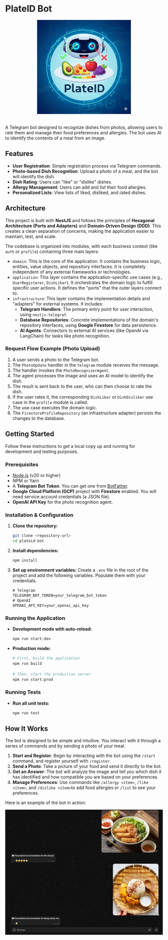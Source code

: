 # PlateID Bot

<div style="text-align: center">
  <img src="images/logo.jpg" alt="Descripción de la imagen" width="300" />
</div><br>

A Telegram bot designed to recognize dishes from photos, allowing users to rate them and manage their food preferences and allergies. The bot uses AI to identify the contents of a meal from an image.

## Features

- **User Registration**: Simple registration process via Telegram commands.
- **Photo-based Dish Recognition**: Upload a photo of a meal, and the bot will identify the dish.
- **Dish Rating**: Users can "like" or "dislike" dishes.
- **Allergy Management**: Users can add and list their food allergies.
- **Personalized Lists**: View lists of liked, disliked, and rated dishes.

## Architecture

This project is built with **NestJS** and follows the principles of **Hexagonal Architecture (Ports and Adapters)** and **Domain-Driven Design (DDD)**. This creates a clean separation of concerns, making the application easier to maintain, test, and scale.

The codebase is organized into modules, with each business context (like `auth` or `profile`) containing three main layers:

- `domain`: This is the core of the application. It contains the business logic, entities, value objects, and repository interfaces. It is completely independent of any external frameworks or technologies.
- `application`: This layer contains the application-specific use cases (e.g., `UserRegisterer`, `DishLiker`). It orchestrates the domain logic to fulfill specific user actions. It defines the "ports" that the outer layers connect to.
- `infrastructure`: This layer contains the implementation details and "adapters" for external systems. It includes:
  - **Telegram Handlers**: The primary entry point for user interaction, using `nestjs-telegraf`.
  - **Database Repositories**: Concrete implementations of the domain's repository interfaces, using **Google Firestore** for data persistence.
  - **AI Agents**: Connectors to external AI services (like OpenAI via LangChain) for tasks like photo recognition.

### Request Flow Example (Photo Upload)

1.  A user sends a photo to the Telegram bot.
2.  The `PhotoUpdate` handler in the `telegram` module receives the message.
3.  The handler invokes the `PhotoRecognizerAgent`.
4.  The agent processes the image and uses an AI model to identify the dish.
5.  The result is sent back to the user, who can then choose to rate the dish.
6.  If the user rates it, the corresponding `DishLiker` or `DishDisliker` use case in the `profile` module is called.
7.  The use case executes the domain logic.
8.  The `FirestoreProfileRepository` (an infrastructure adapter) persists the changes to the database.

## Getting Started

Follow these instructions to get a local copy up and running for development and testing purposes.

### Prerequisites

- [Node.js](https://nodejs.org/) (v20 or higher)
- NPM or Yarn
- A **Telegram Bot Token**. You can get one from [BotFather](https://t.me/botfather).
- **Google Cloud Platform (GCP)** project with **Firestore** enabled. You will need service account credentials (a JSON file).
- **OpenAI API Key** for the photo recognition agent.

### Installation & Configuration

1.  **Clone the repository:**

    ```bash
    git clone <repository-url>
    cd plateid-bot
    ```

2.  **Install dependencies:**

    ```bash
    npm install
    ```

3.  **Set up environment variables:**
    Create a `.env` file in the root of the project and add the following variables. Populate them with your credentials.

    ```env
    # Telegram
    TELEGRAM_BOT_TOKEN=your_telegram_bot_token
    # OpenAI
    OPENAI_API_KEY=your_openai_api_key
    ```

### Running the Application

- **Development mode with auto-reload:**

  ```bash
  npm run start:dev
  ```

- **Production mode:**

  ```bash
  # First, build the application
  npm run build

  # Then, start the production server
  npm run start:prod
  ```

### Running Tests

- **Run all unit tests:**

  ```bash
  npm run test
  ```

## How It Works

The bot is designed to be simple and intuitive. You interact with it through a series of commands and by sending a photo of your meal.

1.  **Start and Register**: Begin by interacting with the bot using the `/start` command, and register yourself with `/register`.
2.  **Send a Photo**: Take a picture of your food and send it directly to the bot.
3.  **Get an Answer**: The bot will analyze the image and tell you which dish it has identified and how compatible you are based on your preferences.
4.  **Manage Preferences**: Use commands like `/allergy <item>`, `/like <item>`, and `/dislike <item>`to add food allergies or `/list` to see your preferences.

Here is an example of the bot in action:

![Example](images/example.jpg)
